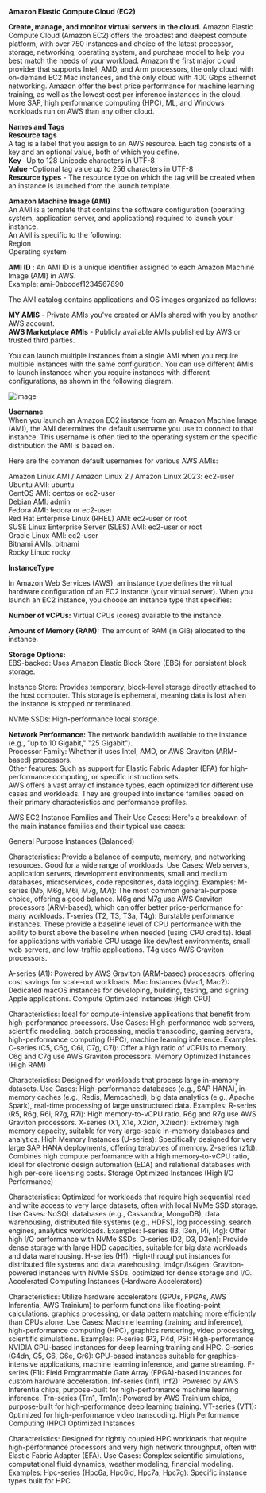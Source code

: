 **Amazon Elastic Compute Cloud (EC2)**

**Create, manage, and monitor virtual servers in the cloud.**
    Amazon Elastic Compute Cloud (Amazon EC2) offers the broadest and deepest compute platform, with over 750 instances and choice of the latest processor, storage, networking, operating system, and purchase model to help you best match the needs of your workload. Amazon the first major cloud provider that supports Intel, AMD, and Arm processors, the only cloud with on-demand EC2 Mac instances, and the only cloud with 400 Gbps Ethernet networking. Amazon offer the best price performance for machine learning training, as well as the lowest cost per inference instances in the cloud. More SAP, high performance computing (HPC), ML, and Windows workloads run on AWS than any other cloud.

**Names and Tags**  
    **Resource tags**  
        A tag is a label that you assign to an AWS resource. Each tag consists of a key and an optional value, both of which you define.  
    **Key**- Up to 128 Unicode characters in UTF-8  
    **Value** -Optional tag value up to 256 characters in UTF-8  
    **Resource types** - The resource type on which the tag will be created when an instance is launched from the launch template.  
    
   **Amazon Machine Image (AMI)**  
   An AMI is a template that contains the software configuration (operating system, application server, and applications) required to launch your instance.  
   An AMI is specific to the following:  
     Region  
     Operating system
   
   **AMI ID** : An AMI ID is a unique identifier assigned to each Amazon Machine Image (AMI) in AWS.  
   Example: ami-0abcdef1234567890
  
  The AMI catalog contains applications and OS images organized as follows:  

    
**MY AMIS** - Private AMIs you've created or AMIs shared with you by another AWS account.  
**AWS Marketplace AMIs** - Publicly available AMIs published by AWS or trusted third parties.  
  
  You can launch multiple instances from a single AMI when you require multiple instances with the same configuration. You can use different AMIs to launch instances when you require instances with different configurations, as shown in the following diagram.

![image](https://github.com/user-attachments/assets/18e00723-dff0-46ed-bec4-9d0dd9565920)  

**Username**  
When you launch an Amazon EC2 instance from an Amazon Machine Image (AMI), the AMI determines the default username you use to connect to that instance. This username is often tied to the operating system or the specific distribution the AMI is based on.

Here are the common default usernames for various AWS AMIs:

Amazon Linux AMI / Amazon Linux 2 / Amazon Linux 2023: ec2-user  
Ubuntu AMI: ubuntu  
CentOS AMI: centos or ec2-user  
Debian AMI: admin  
Fedora AMI: fedora or ec2-user  
Red Hat Enterprise Linux (RHEL) AMI: ec2-user or root  
SUSE Linux Enterprise Server (SLES) AMI: ec2-user or root  
Oracle Linux AMI: ec2-user  
Bitnami AMIs: bitnami  
Rocky Linux: rocky   

**InstanceType**  

In Amazon Web Services (AWS), an instance type defines the virtual hardware configuration of an EC2 instance (your virtual server). When you launch an EC2 instance, you choose an instance type that specifies:

**Number of vCPUs:** Virtual CPUs (cores) available to the instance.  

**Amount of Memory (RAM):** The amount of RAM (in GiB) allocated to the instance.  

**Storage Options:**  
EBS-backed: Uses Amazon Elastic Block Store (EBS) for persistent block storage.  

Instance Store: Provides temporary, block-level storage directly attached to the host computer. This storage is ephemeral, meaning data is lost when the instance is stopped or terminated.  

NVMe SSDs: High-performance local storage.  

**Network Performance:** The network bandwidth available to the instance (e.g., "up to 10 Gigabit," "25 Gigabit").  
Processor Family: Whether it uses Intel, AMD, or AWS Graviton (ARM-based) processors.  
Other features: Such as support for Elastic Fabric Adapter (EFA) for high-performance computing, or specific instruction sets.  
AWS offers a vast array of instance types, each optimized for different use cases and workloads. They are grouped into instance families based on their primary characteristics and performance profiles.


AWS EC2 Instance Families and Their Use Cases:
Here's a breakdown of the main instance families and their typical use cases:

General Purpose Instances (Balanced)

Characteristics: Provide a balance of compute, memory, and networking resources. Good for a wide range of workloads.
Use Cases: Web servers, application servers, development environments, small and medium databases, microservices, code repositories, data logging.
Examples:
M-series (M5, M6g, M6i, M7g, M7i): The most common general-purpose choice, offering a good balance. M6g and M7g use AWS Graviton processors (ARM-based), which can offer better price-performance for many workloads.
T-series (T2, T3, T3a, T4g): Burstable performance instances. These provide a baseline level of CPU performance with the ability to burst above the baseline when needed (using CPU credits). Ideal for applications with variable CPU usage like dev/test environments, small web servers, and low-traffic applications. T4g uses AWS Graviton processors.


A-series (A1): Powered by AWS Graviton (ARM-based) processors, offering cost savings for scale-out workloads.
Mac Instances (Mac1, Mac2): Dedicated macOS instances for developing, building, testing, and signing Apple applications.
Compute Optimized Instances (High CPU)

Characteristics: Ideal for compute-intensive applications that benefit from high-performance processors.
Use Cases: High-performance web servers, scientific modeling, batch processing, media transcoding, gaming servers, high-performance computing (HPC), machine learning inference.
Examples:
C-series (C5, C6g, C6i, C7g, C7i): Offer a high ratio of vCPUs to memory. C6g and C7g use AWS Graviton processors.
Memory Optimized Instances (High RAM)

Characteristics: Designed for workloads that process large in-memory datasets.
Use Cases: High-performance databases (e.g., SAP HANA), in-memory caches (e.g., Redis, Memcached), big data analytics (e.g., Apache Spark), real-time processing of large unstructured data.
Examples:
R-series (R5, R6g, R6i, R7g, R7i): High memory-to-vCPU ratio. R6g and R7g use AWS Graviton processors.
X-series (X1, X1e, X2idn, X2iedn): Extremely high memory capacity, suitable for very large-scale in-memory databases and analytics.
High Memory Instances (U-series): Specifically designed for very large SAP HANA deployments, offering terabytes of memory.
Z-series (z1d): Combines high compute performance with a high memory-to-vCPU ratio, ideal for electronic design automation (EDA) and relational databases with high per-core licensing costs.
Storage Optimized Instances (High I/O Performance)

Characteristics: Optimized for workloads that require high sequential read and write access to very large datasets, often with local NVMe SSD storage.
Use Cases: NoSQL databases (e.g., Cassandra, MongoDB), data warehousing, distributed file systems (e.g., HDFS), log processing, search engines, analytics workloads.
Examples:
I-series (I3, I3en, I4i, I4g): Offer high I/O performance with NVMe SSDs.
D-series (D2, D3, D3en): Provide dense storage with large HDD capacities, suitable for big data workloads and data warehousing.
H-series (H1): High-throughput instances for distributed file systems and data warehousing.
Im4gn/Is4gen: Graviton-powered instances with NVMe SSDs, optimized for dense storage and I/O.
Accelerated Computing Instances (Hardware Accelerators)

Characteristics: Utilize hardware accelerators (GPUs, FPGAs, AWS Inferentia, AWS Trainium) to perform functions like floating-point calculations, graphics processing, or data pattern matching more efficiently than CPUs alone.
Use Cases: Machine learning (training and inference), high-performance computing (HPC), graphics rendering, video processing, scientific simulations.
Examples:
P-series (P3, P4d, P5): High-performance NVIDIA GPU-based instances for deep learning training and HPC.
G-series (G4dn, G5, G6, G6e, Gr6): GPU-based instances suitable for graphics-intensive applications, machine learning inference, and game streaming.
F-series (F1): Field Programmable Gate Array (FPGA)-based instances for custom hardware acceleration.
Inf-series (Inf1, Inf2): Powered by AWS Inferentia chips, purpose-built for high-performance machine learning inference.
Trn-series (Trn1, Trn1n): Powered by AWS Trainium chips, purpose-built for high-performance deep learning training.
VT-series (VT1): Optimized for high-performance video transcoding.
High Performance Computing (HPC) Optimized Instances

Characteristics: Designed for tightly coupled HPC workloads that require high-performance processors and very high network throughput, often with Elastic Fabric Adapter (EFA).
Use Cases: Complex scientific simulations, computational fluid dynamics, weather modeling, financial modeling.
Examples:
Hpc-series (Hpc6a, Hpc6id, Hpc7a, Hpc7g): Specific instance types built for HPC.


